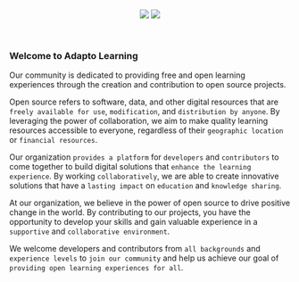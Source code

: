 <br />
<p align="center">
<img src="https://user-images.githubusercontent.com/13074740/188332070-41099ec0-7318-4544-bc47-fd77c7d0c9ee.png#gh-dark-mode-only">
<img src="https://user-images.githubusercontent.com/13074740/188332068-29843726-1f48-4480-9ff4-fd4b4c9d1a81.png#gh-light-mode-only">
</p>
<br />

### Welcome to <strong>Adapto Learning</strong>

Our community is dedicated to providing free and open learning experiences through the creation and contribution to open source projects.

Open source refers to software, data, and other digital resources that are `freely available for use`, `modification`, and `distribution by anyone`. By leveraging the power of collaboration, we aim to make quality learning resources accessible to everyone, regardless of their `geographic location` or `financial resources`.

Our organization `provides a platform` for `developers` and `contributors` to come together to build digital solutions that `enhance the learning experience`. By working `collaboratively`, we are able to create innovative solutions that have a `lasting impact` on `education` and `knowledge sharing`.

At our organization, we believe in the power of open source to drive positive change in the world. By contributing to our projects, you have the opportunity to develop your skills and gain valuable experience in a `supportive` and `collaborative environment`.

We welcome developers and contributors from `all backgrounds` and `experience levels` to `join our community` and help us achieve our goal of `providing open learning experiences for all`.
